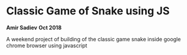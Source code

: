 # Classic Game of Snake using JS
**Amir Sadiev**
**Oct 2018**

A weekend project of building of the classic game snake inside google chrome browser using javascript




